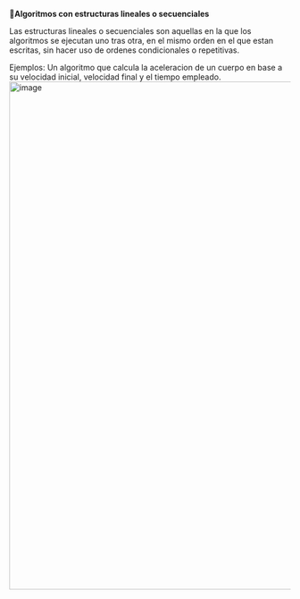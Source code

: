 📏**Algoritmos con estructuras lineales o secuenciales**

Las estructuras lineales o secuenciales son aquellas en la que los algoritmos se ejecutan uno tras otra, en el mismo orden en el que estan escritas, sin hacer uso de ordenes condicionales o repetitivas.

Ejemplos:
Un algoritmo que calcula la aceleracion de un cuerpo en base a su velocidad inicial, velocidad final y el tiempo empleado.
<img width="952" height="909" alt="image" src="https://github.com/user-attachments/assets/5ae2f2cd-5f49-4c25-b187-878ac540f0f0" />



